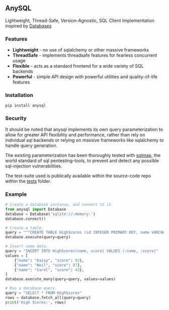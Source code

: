 AnySQL
-------
Lightweight, Thread-Safe, Version-Agnostic, SQL Client Implementation 
inspired by [Databases](https://github.com/encode/databases)

### Features

* **Lightweight** - no use of sqlalchemy or other massive frameworks
* **ThreadSafe**  - implements threadsafe features for fearless concurrent usage
* **Flexible**    - acts as a standard frontend for a wide variety of SQL backends
* **Powerful**    - simple API design with powerful utilities and quality-of-life features

### Installation

```
pip install anysql
```

### Security

It should be noted that anysql implements its own query parameterization to 
allow for greater API flexibility and performance, rather than rely on 
individual sql backends or relying on massive frameworks like sqlalchemy to 
handle query generation.

The existing parameterization has been thoroughly tested with 
[sqlmap](https://github.com/sqlmapproject/sqlmap), the world standard of 
sql pentesting-tools, to prevent and detect any possible sql-injection 
vulnerabilities.

The test-suite used is publically available within the source-code repo
within the [tests](https://github.com/imgurbot12/anysql/tree/master/tests)
folder.

### Example

```python
# Create a database instance, and connect to it.
from anysql import Database
database = Database('sqlite://:memory:')
database.connect()

# Create a table.
query = """CREATE TABLE HighScores (id INTEGER PRIMARY KEY, name VARCHAR(100), score INTEGER)"""
database.execute(query=query)

# Insert some data.
query = "INSERT INTO HighScores(name, score) VALUES (:name, :score)"
values = [
    {"name": "Daisy", "score": 92},
    {"name": "Neil", "score": 87},
    {"name": "Carol", "score": 43},
]
database.execute_many(query=query, values=values)

# Run a database query.
query = "SELECT * FROM HighScores"
rows = database.fetch_all(query=query)
print('High Scores:', rows)
```
